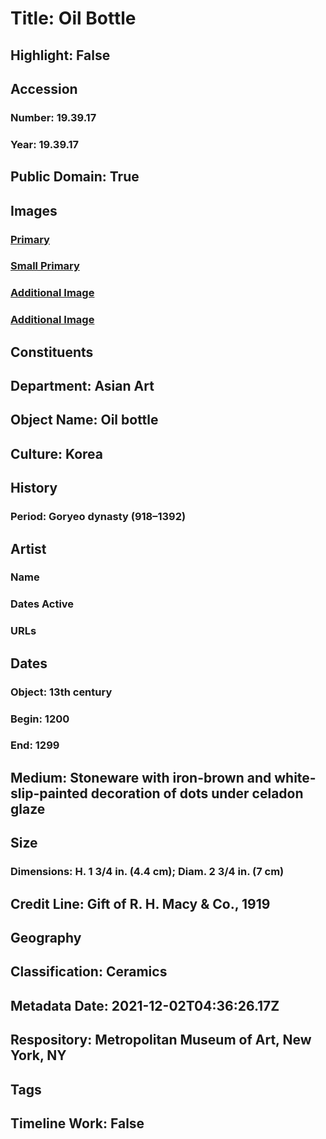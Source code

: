 # Title: Oil Bottle
## Highlight: False
## Accession
### Number: 19.39.17
### Year: 19.39.17
## Public Domain: True
## Images
### [Primary](https://images.metmuseum.org/CRDImages/as/original/DP253912.jpg)
### [Small Primary](https://images.metmuseum.org/CRDImages/as/web-large/DP253912.jpg)
### [Additional Image](https://images.metmuseum.org/CRDImages/as/original/DP253908.jpg)
### [Additional Image](https://images.metmuseum.org/CRDImages/as/original/DP253913.jpg)
## Constituents
## Department: Asian Art
## Object Name: Oil bottle
## Culture: Korea
## History
### Period: Goryeo dynasty (918–1392)
## Artist
### Name
### Dates Active
### URLs
## Dates
### Object: 13th century
### Begin: 1200
### End: 1299
## Medium: Stoneware with iron-brown and white-slip-painted decoration of dots under celadon glaze
## Size
### Dimensions: H. 1 3/4 in. (4.4 cm); Diam. 2 3/4 in. (7 cm)
## Credit Line: Gift of R. H. Macy & Co., 1919
## Geography
## Classification: Ceramics
## Metadata Date: 2021-12-02T04:36:26.17Z
## Respository: Metropolitan Museum of Art, New York, NY
## Tags
## Timeline Work: False
